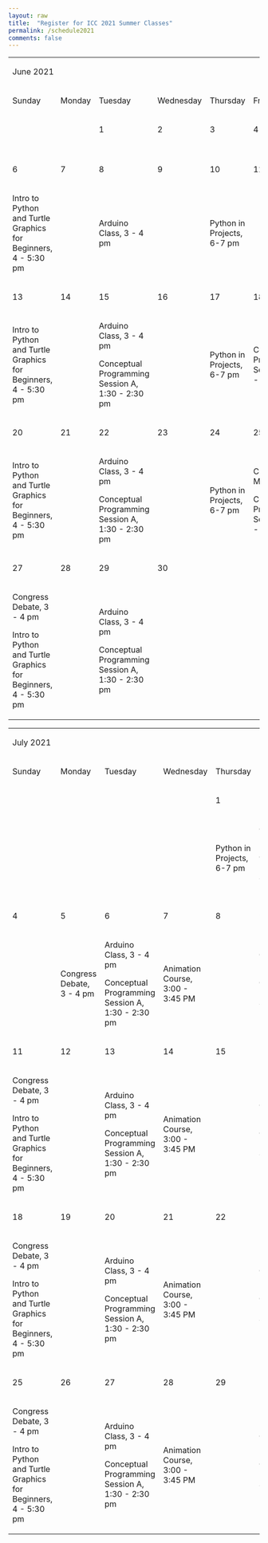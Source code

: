 ```yaml
---
layout: raw
title:  "Register for ICC 2021 Summer Classes"
permalink: /schedule2021
comments: false
---
```

<meta content="text/html; charset=UTF-8" http-equiv="content-type"><style type="text/css">@import url('https://themes.googleusercontent.com/fonts/css?kit=O9QyY3iLqlytUTLkH8alZggOxvR8yKo05H_rhKGm4YU');ol{margin:0;padding:0}table td,table th{padding:0}.c1{border-right-style:solid;padding:5pt 5pt 5pt 5pt;border-bottom-color:#000000;border-top-width:1pt;border-right-width:1pt;border-left-color:#000000;vertical-align:top;border-right-color:#000000;border-left-width:1pt;border-top-style:solid;background-color:#fffcce;border-left-style:solid;border-bottom-width:1pt;width:66.9pt;border-top-color:#000000;border-bottom-style:solid}.c4{border-right-style:solid;padding:5pt 5pt 5pt 5pt;border-bottom-color:#000000;border-top-width:1pt;border-right-width:1pt;border-left-color:#000000;vertical-align:top;border-right-color:#000000;border-left-width:1pt;border-top-style:solid;border-left-style:solid;border-bottom-width:1pt;width:66.9pt;border-top-color:#000000;border-bottom-style:solid}.c21{border-right-style:solid;padding:5pt 5pt 5pt 5pt;border-bottom-color:#000000;border-top-width:1pt;border-right-width:1pt;border-left-color:#000000;vertical-align:top;border-right-color:#000000;border-left-width:1pt;border-top-style:solid;border-left-style:solid;border-bottom-width:1pt;width:468pt;border-top-color:#000000;border-bottom-style:solid}.c23{color:#000000;font-weight:400;text-decoration:none;vertical-align:baseline;font-size:11pt;font-family:"Arial";font-style:normal}.c19{color:#ffffff;font-weight:700;text-decoration:none;vertical-align:baseline;font-size:21pt;font-family:"Alegreya";font-style:normal}.c3{color:#000000;font-weight:400;text-decoration:none;vertical-align:baseline;font-size:11pt;font-family:"Alegreya";font-style:normal}.c2{color:#000000;font-weight:700;text-decoration:none;vertical-align:baseline;font-size:13pt;font-family:"Alegreya";font-style:normal}.c7{margin-left:-40.5pt;padding-top:0pt;padding-bottom:0pt;line-height:1.15;orphans:2;widows:2;text-align:left}.c18{padding-top:0pt;padding-bottom:0pt;line-height:1.15;orphans:2;widows:2;text-align:left}.c8{margin-left:-40.5pt;border-spacing:0;border-collapse:collapse;margin-right:auto}.c16{padding-top:0pt;padding-bottom:0pt;line-height:1.0;text-align:center}.c0{padding-top:0pt;padding-bottom:0pt;line-height:1.0;text-align:left}.c9{background-color:#ffffff;max-width:468pt;padding:72pt 72pt 72pt 72pt}.c13{background-color:#bdfeff}.c6{height:11pt}.c22{height:21pt}.c17{height:85.2pt}.c14{background-color:#5db9bc}.c15{height:86.7pt}.c5{background-color:#e3ffff}.c20{height:85.9pt}.c24{height:81.4pt}.c10{background-color:#f9ee4b}.c11{background-color:#fffaa4}.c12{height:0pt}.title{padding-top:0pt;color:#000000;font-size:26pt;padding-bottom:3pt;font-family:"Arial";line-height:1.15;page-break-after:avoid;orphans:2;widows:2;text-align:left}.subtitle{padding-top:0pt;color:#666666;font-size:15pt;padding-bottom:16pt;font-family:"Arial";line-height:1.15;page-break-after:avoid;orphans:2;widows:2;text-align:left}li{color:#000000;font-size:11pt;font-family:"Arial"}p{margin:0;color:#000000;font-size:11pt;font-family:"Arial"}h1{padding-top:20pt;color:#000000;font-size:20pt;padding-bottom:6pt;font-family:"Arial";line-height:1.15;page-break-after:avoid;orphans:2;widows:2;text-align:left}h2{padding-top:18pt;color:#000000;font-size:16pt;padding-bottom:6pt;font-family:"Arial";line-height:1.15;page-break-after:avoid;orphans:2;widows:2;text-align:left}h3{padding-top:16pt;color:#434343;font-size:14pt;padding-bottom:4pt;font-family:"Arial";line-height:1.15;page-break-after:avoid;orphans:2;widows:2;text-align:left}h4{padding-top:14pt;color:#666666;font-size:12pt;padding-bottom:4pt;font-family:"Arial";line-height:1.15;page-break-after:avoid;orphans:2;widows:2;text-align:left}h5{padding-top:12pt;color:#666666;font-size:11pt;padding-bottom:4pt;font-family:"Arial";line-height:1.15;page-break-after:avoid;orphans:2;widows:2;text-align:left}h6{padding-top:12pt;color:#666666;font-size:11pt;padding-bottom:4pt;font-family:"Arial";line-height:1.15;page-break-after:avoid;font-style:italic;orphans:2;widows:2;text-align:left}</style>
<body class="c9"><p class="c6 c7"><span class="c3"></span></p><a id="t.b03b4003b9f5f753f26db364087966b1bf10cb87"></a><a id="t.0"></a><table class="c8"><tbody><tr class="c22"><td class="c14 c21" colspan="7" rowspan="1"><p class="c16"><span class="c19">June 2021</span></p></td></tr><tr class="c12"><td class="c4 c13" colspan="1" rowspan="1"><p class="c16"><span class="c2">Sunday</span></p></td><td class="c4 c13" colspan="1" rowspan="1"><p class="c16"><span class="c2">Monday</span></p></td><td class="c4 c13" colspan="1" rowspan="1"><p class="c16"><span class="c2">Tuesday</span></p></td><td class="c4 c13" colspan="1" rowspan="1"><p class="c16"><span class="c2">Wednesday</span></p></td><td class="c4 c13" colspan="1" rowspan="1"><p class="c16"><span class="c2">Thursday</span></p></td><td class="c4 c13" colspan="1" rowspan="1"><p class="c16"><span class="c2">Friday</span></p></td><td class="c4 c13" colspan="1" rowspan="1"><p class="c16"><span class="c2">Saturday</span></p></td></tr><tr class="c12"><td class="c4 c5" colspan="1" rowspan="1"><p class="c0 c6"><span class="c2"></span></p></td><td class="c4 c5" colspan="1" rowspan="1"><p class="c0 c6"><span class="c2"></span></p></td><td class="c4 c5" colspan="1" rowspan="1"><p class="c0"><span class="c2">1</span></p></td><td class="c4 c5" colspan="1" rowspan="1"><p class="c0"><span class="c2">2</span></p></td><td class="c4 c5" colspan="1" rowspan="1"><p class="c0"><span class="c2">3</span></p></td><td class="c4 c5" colspan="1" rowspan="1"><p class="c0"><span class="c2">4</span></p></td><td class="c4 c5" colspan="1" rowspan="1"><p class="c0"><span class="c2">5</span></p></td></tr><tr class="c24"><td class="c4" colspan="1" rowspan="1"><p class="c0 c6"><span class="c3"></span></p></td><td class="c4" colspan="1" rowspan="1"><p class="c0 c6"><span class="c3"></span></p></td><td class="c4" colspan="1" rowspan="1"><p class="c0 c6"><span class="c3"></span></p></td><td class="c4" colspan="1" rowspan="1"><p class="c0 c6"><span class="c3"></span></p></td><td class="c4" colspan="1" rowspan="1"><p class="c0 c6"><span class="c3"></span></p></td><td class="c4" colspan="1" rowspan="1"><p class="c0 c6"><span class="c3"></span></p></td><td class="c4" colspan="1" rowspan="1"><p class="c0 c6"><span class="c3"></span></p></td></tr><tr class="c12"><td class="c4 c5" colspan="1" rowspan="1"><p class="c0"><span class="c2">6</span></p></td><td class="c4 c5" colspan="1" rowspan="1"><p class="c0"><span class="c2">7</span></p></td><td class="c4 c5" colspan="1" rowspan="1"><p class="c0"><span class="c2">8</span></p></td><td class="c4 c5" colspan="1" rowspan="1"><p class="c0"><span class="c2">9</span></p></td><td class="c4 c5" colspan="1" rowspan="1"><p class="c0"><span class="c2">10</span></p></td><td class="c4 c5" colspan="1" rowspan="1"><p class="c0"><span class="c2">11</span></p></td><td class="c4 c5" colspan="1" rowspan="1"><p class="c0"><span class="c2">12</span></p></td></tr><tr class="c15"><td class="c4" colspan="1" rowspan="1"><p class="c0"><span class="c3">Intro to Python and Turtle Graphics for Beginners, 4 - 5:30 pm</span></p></td><td class="c4" colspan="1" rowspan="1"><p class="c0 c6"><span class="c3"></span></p></td><td class="c4" colspan="1" rowspan="1"><p class="c0"><span class="c3">Arduino Class, 3 - 4 pm</span></p></td><td class="c4" colspan="1" rowspan="1"><p class="c0 c6"><span class="c3"></span></p></td><td class="c4" colspan="1" rowspan="1"><p class="c0"><span class="c3">Python in Projects, 6-7 pm</span></p></td><td class="c4" colspan="1" rowspan="1"><p class="c0 c6"><span class="c3"></span></p></td><td class="c4" colspan="1" rowspan="1"><p class="c0"><span class="c3">AMC 8 Prep, 4:00 - 5:30 pm</span></p></td></tr><tr class="c12"><td class="c4 c5" colspan="1" rowspan="1"><p class="c0"><span class="c2">13</span></p></td><td class="c4 c5" colspan="1" rowspan="1"><p class="c0"><span class="c2">14</span></p></td><td class="c4 c5" colspan="1" rowspan="1"><p class="c0"><span class="c2">15</span></p></td><td class="c4 c5" colspan="1" rowspan="1"><p class="c0"><span class="c2">16</span></p></td><td class="c4 c5" colspan="1" rowspan="1"><p class="c0"><span class="c2">17</span></p></td><td class="c4 c5" colspan="1" rowspan="1"><p class="c0"><span class="c2">18</span></p></td><td class="c4 c5" colspan="1" rowspan="1"><p class="c0"><span class="c2">19</span></p></td></tr><tr class="c17"><td class="c4" colspan="1" rowspan="1"><p class="c0"><span class="c3">Intro to Python and Turtle Graphics for Beginners, 4 - 5:30 pm</span></p></td><td class="c4" colspan="1" rowspan="1"><p class="c0 c6"><span class="c3"></span></p></td><td class="c4" colspan="1" rowspan="1"><p class="c0"><span class="c3">Arduino Class, 3 - 4 pm</span></p><p class="c0 c6"><span class="c3"></span></p><p class="c0"><span class="c3">Conceptual Programming Session A, 1:30 - 2:30 pm</span></p><p class="c0 c6"><span class="c3"></span></p><p class="c0 c6"><span class="c3"></span></p></td><td class="c4" colspan="1" rowspan="1"><p class="c0 c6"><span class="c3"></span></p></td><td class="c4" colspan="1" rowspan="1"><p class="c0"><span class="c3">Python in Projects, 6-7 pm</span></p></td><td class="c4" colspan="1" rowspan="1"><p class="c0"><span class="c3">Conceptual Programming Session B, 1 - 2 pm</span></p><p class="c0 c6"><span class="c3"></span></p></td><td class="c4" colspan="1" rowspan="1"><p class="c0"><span class="c3">AMC 8 Prep, 4:00 - 5:30 pm</span></p></td></tr><tr class="c12"><td class="c4 c5" colspan="1" rowspan="1"><p class="c0"><span class="c2">20</span></p></td><td class="c4 c5" colspan="1" rowspan="1"><p class="c0"><span class="c2">21</span></p></td><td class="c4 c5" colspan="1" rowspan="1"><p class="c0"><span class="c2">22</span></p></td><td class="c4 c5" colspan="1" rowspan="1"><p class="c0"><span class="c2">23</span></p></td><td class="c4 c5" colspan="1" rowspan="1"><p class="c0"><span class="c2">24</span></p></td><td class="c4 c5" colspan="1" rowspan="1"><p class="c0"><span class="c2">25</span></p></td><td class="c4 c5" colspan="1" rowspan="1"><p class="c0"><span class="c2">26</span></p></td></tr><tr class="c20"><td class="c4" colspan="1" rowspan="1"><p class="c0"><span class="c3">Intro to Python and Turtle Graphics for Beginners, 4 - 5:30 pm</span></p></td><td class="c4" colspan="1" rowspan="1"><p class="c0 c6"><span class="c3"></span></p></td><td class="c4" colspan="1" rowspan="1"><p class="c0"><span class="c3">Arduino Class, 3 - 4 pm</span></p><p class="c0 c6"><span class="c3"></span></p><p class="c0"><span class="c3">Conceptual Programming Session A, 1:30 - 2:30 pm</span></p></td><td class="c4" colspan="1" rowspan="1"><p class="c0 c6"><span class="c3"></span></p></td><td class="c4" colspan="1" rowspan="1"><p class="c0"><span class="c3">Python in Projects, 6-7 pm</span></p></td><td class="c4" colspan="1" rowspan="1"><p class="c0"><span class="c3">Coding Music, 3 - 4</span></p><p class="c0 c6"><span class="c3"></span></p><p class="c0"><span class="c3">Conceptual Programming Session B, 1 - 2 pm</span></p></td><td class="c4" colspan="1" rowspan="1"><p class="c0"><span class="c3">AMC 8 Prep, 4:00 - 5:30 pm</span></p></td></tr><tr class="c12"><td class="c4 c5" colspan="1" rowspan="1"><p class="c0"><span class="c2">27</span></p></td><td class="c4 c5" colspan="1" rowspan="1"><p class="c0"><span class="c2">28</span></p></td><td class="c4 c5" colspan="1" rowspan="1"><p class="c0"><span class="c2">29</span></p></td><td class="c4 c5" colspan="1" rowspan="1"><p class="c0"><span class="c2">30</span></p></td><td class="c4 c5" colspan="1" rowspan="1"><p class="c0 c6"><span class="c2"></span></p></td><td class="c4 c5" colspan="1" rowspan="1"><p class="c0 c6"><span class="c2"></span></p></td><td class="c4 c5" colspan="1" rowspan="1"><p class="c0 c6"><span class="c2"></span></p></td></tr><tr class="c20"><td class="c4" colspan="1" rowspan="1"><p class="c0"><span class="c3">Congress Debate, 3 - 4 pm</span></p><p class="c0 c6"><span class="c3"></span></p><p class="c0"><span class="c3">Intro to Python and Turtle Graphics for Beginners, 4 - 5:30 pm</span></p></td><td class="c4" colspan="1" rowspan="1"><p class="c0 c6"><span class="c3"></span></p></td><td class="c4" colspan="1" rowspan="1"><p class="c0"><span class="c3">Arduino Class, 3 - 4 pm</span></p><p class="c0 c6"><span class="c3"></span></p><p class="c0"><span class="c3">Conceptual Programming Session A, 1:30 - 2:30 pm</span></p><p class="c0 c6"><span class="c3"></span></p></td><td class="c4" colspan="1" rowspan="1"><p class="c0 c6"><span class="c3"></span></p></td><td class="c4" colspan="1" rowspan="1"><p class="c0 c6"><span class="c3"></span></p></td><td class="c4" colspan="1" rowspan="1"><p class="c0 c6"><span class="c3"></span></p></td><td class="c4" colspan="1" rowspan="1"><p class="c0 c6"><span class="c3"></span></p></td></tr></tbody></table><hr style="page-break-before:always;display:none;"><p class="c7 c6"><span class="c3"></span></p><p class="c7 c6"><span class="c3"></span></p><a id="t.2605ee3305ae151312cc1c148e36736190bd4be0"></a><a id="t.1"></a><table class="c8"><tbody><tr class="c22"><td class="c21 c10" colspan="7" rowspan="1"><p class="c16"><span class="c19">July 2021</span></p></td></tr><tr class="c12"><td class="c4 c11" colspan="1" rowspan="1"><p class="c16"><span class="c2">Sunday</span></p></td><td class="c4 c11" colspan="1" rowspan="1"><p class="c16"><span class="c2">Monday</span></p></td><td class="c4 c11" colspan="1" rowspan="1"><p class="c16"><span class="c2">Tuesday</span></p></td><td class="c4 c11" colspan="1" rowspan="1"><p class="c16"><span class="c2">Wednesday</span></p></td><td class="c4 c11" colspan="1" rowspan="1"><p class="c16"><span class="c2">Thursday</span></p></td><td class="c4 c11" colspan="1" rowspan="1"><p class="c16"><span class="c2">Friday</span></p></td><td class="c4 c11" colspan="1" rowspan="1"><p class="c16"><span class="c2">Saturday</span></p></td></tr><tr class="c12"><td class="c1" colspan="1" rowspan="1"><p class="c0 c6"><span class="c2"></span></p></td><td class="c1" colspan="1" rowspan="1"><p class="c0 c6"><span class="c2"></span></p></td><td class="c1" colspan="1" rowspan="1"><p class="c0 c6"><span class="c2"></span></p></td><td class="c1" colspan="1" rowspan="1"><p class="c0 c6"><span class="c2"></span></p></td><td class="c1" colspan="1" rowspan="1"><p class="c0"><span class="c2">1</span></p></td><td class="c1" colspan="1" rowspan="1"><p class="c0"><span class="c2">2</span></p></td><td class="c1" colspan="1" rowspan="1"><p class="c0"><span class="c2">3</span></p></td></tr><tr class="c15"><td class="c4" colspan="1" rowspan="1"><p class="c0 c6"><span class="c3"></span></p></td><td class="c4" colspan="1" rowspan="1"><p class="c0 c6"><span class="c3"></span></p></td><td class="c4" colspan="1" rowspan="1"><p class="c0 c6"><span class="c3"></span></p></td><td class="c4" colspan="1" rowspan="1"><p class="c0 c6"><span class="c3"></span></p></td><td class="c4" colspan="1" rowspan="1"><p class="c0"><span class="c3">Python in Projects, 6-7 pm</span></p></td><td class="c4" colspan="1" rowspan="1"><p class="c0"><span class="c3">Coding Music, 3 - 4</span></p><p class="c0 c6"><span class="c3"></span></p><p class="c0"><span class="c3">Conceptual Programming Session B, 1 - 2 pm</span></p></td><td class="c4" colspan="1" rowspan="1"><p class="c0"><span class="c3">AMC 8 Prep, 4:00 - 5:30 pm</span></p></td></tr><tr class="c12"><td class="c1" colspan="1" rowspan="1"><p class="c0"><span class="c2">4</span></p></td><td class="c1" colspan="1" rowspan="1"><p class="c0"><span class="c2">5</span></p></td><td class="c1" colspan="1" rowspan="1"><p class="c0"><span class="c2">6</span></p></td><td class="c1" colspan="1" rowspan="1"><p class="c0"><span class="c2">7</span></p></td><td class="c1" colspan="1" rowspan="1"><p class="c0"><span class="c2">8</span></p></td><td class="c1" colspan="1" rowspan="1"><p class="c0"><span class="c2">9</span></p></td><td class="c1" colspan="1" rowspan="1"><p class="c0"><span class="c2">10</span></p></td></tr><tr class="c15"><td class="c4" colspan="1" rowspan="1"><p class="c0 c6"><span class="c3"></span></p></td><td class="c4" colspan="1" rowspan="1"><p class="c0"><span class="c3">Congress Debate, 3 - 4 pm</span></p></td><td class="c4" colspan="1" rowspan="1"><p class="c0"><span class="c3">Arduino Class, 3 - 4 pm</span></p><p class="c0 c6"><span class="c3"></span></p><p class="c0"><span class="c3">Conceptual Programming Session A, 1:30 - 2:30 pm</span></p></td><td class="c4" colspan="1" rowspan="1"><p class="c0"><span class="c3">Animation Course, 3:00 - 3:45 PM</span></p></td><td class="c4" colspan="1" rowspan="1"><p class="c0 c6"><span class="c3"></span></p></td><td class="c4" colspan="1" rowspan="1"><p class="c0"><span class="c3">Coding Music, 3 - 4</span></p><p class="c0 c6"><span class="c3"></span></p><p class="c0"><span class="c3">Conceptual Programming Session B, 1 - 2 pm</span></p><p class="c0 c6"><span class="c3"></span></p><p class="c0 c6"><span class="c3"></span></p></td><td class="c4" colspan="1" rowspan="1"><p class="c0"><span class="c3">AMC 8 Prep, 4:00 - 5:30 pm</span></p></td></tr><tr class="c12"><td class="c1" colspan="1" rowspan="1"><p class="c0"><span class="c2">11</span></p></td><td class="c1" colspan="1" rowspan="1"><p class="c0"><span class="c2">12</span></p></td><td class="c1" colspan="1" rowspan="1"><p class="c0"><span class="c2">13</span></p></td><td class="c1" colspan="1" rowspan="1"><p class="c0"><span class="c2">14</span></p></td><td class="c1" colspan="1" rowspan="1"><p class="c0"><span class="c2">15</span></p></td><td class="c1" colspan="1" rowspan="1"><p class="c0"><span class="c2">16</span></p></td><td class="c1" colspan="1" rowspan="1"><p class="c0"><span class="c2">17</span></p></td></tr><tr class="c20"><td class="c4" colspan="1" rowspan="1"><p class="c0"><span class="c3">Congress Debate, 3 - 4 pm</span></p><p class="c0 c6"><span class="c3"></span></p><p class="c0"><span class="c3">Intro to Python and Turtle Graphics for Beginners, 4 - 5:30 pm</span></p></td><td class="c4" colspan="1" rowspan="1"><p class="c0 c6"><span class="c3"></span></p></td><td class="c4" colspan="1" rowspan="1"><p class="c0"><span class="c3">Arduino Class, 3 - 4 pm</span></p><p class="c0 c6"><span class="c3"></span></p><p class="c0"><span class="c3">Conceptual Programming Session A, 1:30 - 2:30 pm</span></p></td><td class="c4" colspan="1" rowspan="1"><p class="c0"><span class="c3">Animation Course, 3:00 - 3:45 PM</span></p></td><td class="c4" colspan="1" rowspan="1"><p class="c0 c6"><span class="c3"></span></p></td><td class="c4" colspan="1" rowspan="1"><p class="c0"><span class="c3">Coding Music, 3 - 4</span></p><p class="c0 c6"><span class="c3"></span></p><p class="c0"><span class="c3">Conceptual Programming Session B, 1 - 2 pm</span></p><p class="c0 c6"><span class="c3"></span></p></td><td class="c4" colspan="1" rowspan="1"><p class="c0"><span class="c3">AMC 8 Prep, 4:00 - 5:30 pm</span></p></td></tr><tr class="c12"><td class="c1" colspan="1" rowspan="1"><p class="c0"><span class="c2">18</span></p></td><td class="c1" colspan="1" rowspan="1"><p class="c0"><span class="c2">19</span></p></td><td class="c1" colspan="1" rowspan="1"><p class="c0"><span class="c2">20</span></p></td><td class="c1" colspan="1" rowspan="1"><p class="c0"><span class="c2">21</span></p></td><td class="c1" colspan="1" rowspan="1"><p class="c0"><span class="c2">22</span></p></td><td class="c1" colspan="1" rowspan="1"><p class="c0"><span class="c2">23</span></p></td><td class="c1" colspan="1" rowspan="1"><p class="c0"><span class="c2">24</span></p></td></tr><tr class="c20"><td class="c4" colspan="1" rowspan="1"><p class="c0"><span class="c3">Congress Debate, 3 - 4 pm</span></p><p class="c0 c6"><span class="c3"></span></p><p class="c0"><span class="c3">Intro to Python and Turtle Graphics for Beginners, 4 - 5:30 pm</span></p></td><td class="c4" colspan="1" rowspan="1"><p class="c0 c6"><span class="c3"></span></p></td><td class="c4" colspan="1" rowspan="1"><p class="c0"><span class="c3">Arduino Class, 3 - 4 pm</span></p><p class="c0 c6"><span class="c3"></span></p><p class="c0"><span class="c3">Conceptual Programming Session A, 1:30 - 2:30 pm</span></p></td><td class="c4" colspan="1" rowspan="1"><p class="c0"><span class="c3">Animation Course, 3:00 - 3:45 PM</span></p></td><td class="c4" colspan="1" rowspan="1"><p class="c0 c6"><span class="c3"></span></p></td><td class="c4" colspan="1" rowspan="1"><p class="c0"><span class="c3">Coding Music, 3 - 4</span></p><p class="c0 c6"><span class="c3"></span></p><p class="c0"><span class="c3">Conceptual Programming Session B, 1 - 2 pm</span></p><p class="c0 c6"><span class="c3"></span></p></td><td class="c4" colspan="1" rowspan="1"><p class="c0"><span class="c3">AMC 8 Prep, 4:00 - 5:30 pm</span></p></td></tr><tr class="c12"><td class="c1" colspan="1" rowspan="1"><p class="c0"><span class="c2">25</span></p></td><td class="c1" colspan="1" rowspan="1"><p class="c0"><span class="c2">26</span></p></td><td class="c1" colspan="1" rowspan="1"><p class="c0"><span class="c2">27</span></p></td><td class="c1" colspan="1" rowspan="1"><p class="c0"><span class="c2">28</span></p></td><td class="c1" colspan="1" rowspan="1"><p class="c0"><span class="c2">29</span></p></td><td class="c1" colspan="1" rowspan="1"><p class="c0"><span class="c2">30</span></p></td><td class="c1" colspan="1" rowspan="1"><p class="c0"><span class="c2">31</span></p></td></tr><tr class="c20"><td class="c4" colspan="1" rowspan="1"><p class="c0"><span class="c3">Congress Debate, 3 - 4 pm</span></p><p class="c0 c6"><span class="c3"></span></p><p class="c0"><span class="c3">Intro to Python and Turtle Graphics for Beginners, 4 - 5:30 pm</span></p></td><td class="c4" colspan="1" rowspan="1"><p class="c0 c6"><span class="c3"></span></p></td><td class="c4" colspan="1" rowspan="1"><p class="c0"><span class="c3">Arduino Class, 3 - 4 pm</span></p><p class="c0 c6"><span class="c3"></span></p><p class="c0"><span class="c3">Conceptual Programming Session A, 1:30 - 2:30 pm</span></p></td><td class="c4" colspan="1" rowspan="1"><p class="c0"><span class="c3">Animation Course, 3:00 - 3:45 PM</span></p></td><td class="c4" colspan="1" rowspan="1"><p class="c0 c6"><span class="c3"></span></p></td><td class="c4" colspan="1" rowspan="1"><p class="c0"><span class="c3">Coding Music, 3 - 4</span></p><p class="c0 c6"><span class="c3"></span></p><p class="c0"><span class="c3">Conceptual Programming Session B, 1 - 2 pm</span></p><p class="c0 c6"><span class="c3"></span></p></td><td class="c4" colspan="1" rowspan="1"><p class="c0"><span class="c3">AMC 8 Prep, 4:00 - 5:30 pm</span></p></td></tr></tbody></table><hr style="page-break-before:always;display:none;"><p class="c7 c6"><span class="c3"></span></p><p class="c6 c18"><span class="c23"></span></p></body>
